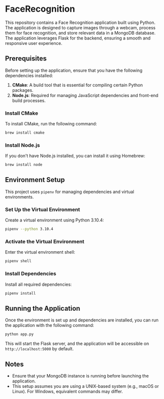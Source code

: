 # FaceRecognition

This repository contains a Face Recognition application built using Python. The application is designed to capture images through a webcam, process them for face recognition, and store relevant data in a MongoDB database. The application leverages Flask for the backend, ensuring a smooth and responsive user experience.

## Prerequisites

Before setting up the application, ensure that you have the following dependencies installed:

1. **CMake**: A build tool that is essential for compiling certain Python packages.
2. **Node.js**: Required for managing JavaScript dependencies and front-end build processes.

### Install CMake

To install CMake, run the following command:

```bash
brew install cmake
```

### Install Node.js

If you don't have Node.js installed, you can install it using Homebrew:

```bash
brew install node
```
## Environment Setup

This project uses `pipenv` for managing dependencies and virtual environments.

### Set Up the Virtual Environment

Create a virtual environment using Python 3.10.4:

```bash
pipenv --python 3.10.4
```

### Activate the Virtual Environment

Enter the virtual environment shell:

```bash
pipenv shell
```

### Install Dependencies

Install all required dependencies:

```bash
pipenv install
```

## Running the Application

Once the environment is set up and dependencies are installed, you can run the application with the following command:

```bash
python app.py
```

This will start the Flask server, and the application will be accessible on `http://localhost:5000` by default.

## Notes

- Ensure that your MongoDB instance is running before launching the application.
- This setup assumes you are using a UNIX-based system (e.g., macOS or Linux). For Windows, equivalent commands may differ.
